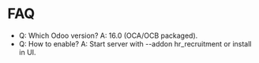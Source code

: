 # FAQ

- Q: Which Odoo version? A: 16.0 (OCA/OCB packaged).
- Q: How to enable? A: Start server with --addon hr_recruitment or install in UI.
